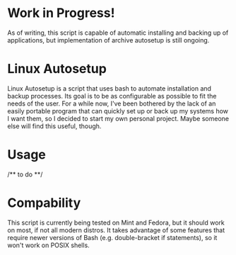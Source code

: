 # Work in Progress!
As of writing, this script is capable of automatic installing and backing up of applications, but implementation of archive autosetup is still ongoing.
# Linux Autosetup
Linux Autosetup is a script that uses bash to automate installation and backup processes. Its goal is to be as configurable as possible to fit the needs of the user. For a while now, I've been bothered by the lack of an easily portable program that can quickly set up or back up my systems how I want them, so I decided to start my own personal project. Maybe someone else will find this useful, though.
# Usage
/** to do **/
# Compability
This script is currently being tested on Mint and Fedora, but it should work on most, if not all modern distros. It takes advantage of some features that require newer versions of Bash (e.g. double-bracket if statements), so it won't work on POSIX shells.
